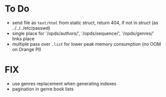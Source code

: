 # To Do

- send file as `text/html` from static struct, return 404, if not in struct (as ../../../etc/passwd)
- single place for '/opds/authors/', '/opds/sequence/', '/opds/genres/' links place
- multiple pass over `.list` for lower peak memory consumption (no OOM on Orange PI)

# FIX

- use genres replacement when generating indexes
- pagination in genre book lists
